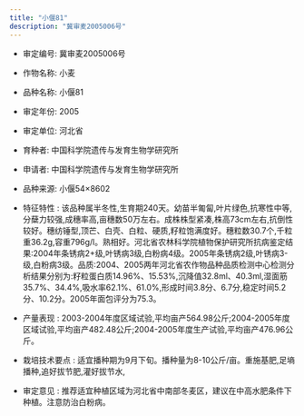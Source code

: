 ```yaml
---
title: "小偃81"
description: "冀审麦2005006号"
---
```

* 审定编号:  冀审麦2005006号

*  作物名称:  小麦

*  品种名称:  小偃81

*  审定年份:  2005

*  审定单位:  河北省

* 育种者:  中国科学院遗传与发育生物学研究所

*  申请者:  中国科学院遗传与发育生物学研究所

*  品种来源:  小偃54×8602

*  特征特性 : 
该品种属半冬性,生育期240天。幼苗半匍匐,叶片绿色,抗寒性中等,分蘖力较强,成穗率高,亩穗数50万左右。成株株型紧凑,株高73cm左右,抗倒性较好。穗纺锤型,顶芒、白壳、白粒、硬质,籽粒饱满度好。穗粒数30.7个,千粒重36.2g,容重796g/l。熟相好。河北省农林科学院植物保护研究所抗病鉴定结果:2004年条锈病2+级,叶锈病3级,白粉病4级。2005年条锈病2级,叶锈病3-级,白粉病3级。品质:2004、2005两年河北省农作物品种品质检测中心检测分析结果分别为:籽粒蛋白质14.96%、15.53%,沉降值32.8ml、40.3ml,湿面筋35.7%、34.4%,吸水率62.1%、61.0%,形成时间3.8分、6.7分,稳定时间5.2分、10.2分。2005年面包评分为75.3。
 
*  产量表现 : 
2003-2004年度区域试验,平均亩产564.98公斤;2004-2005年度区域试验,平均亩产482.48公斤;2004-2005年度生产试验,平均亩产476.96公斤。

*  栽培技术要点 : 
适宜播种期为9月下旬。播种量为8-10公斤/亩。重施基肥,足墒播种,追好拔节肥,灌好拔节水,

*  审定意见 : 
推荐适宜种植区域为河北省中南部冬麦区，建议在中高水肥条件下种植。注意防治白粉病。
